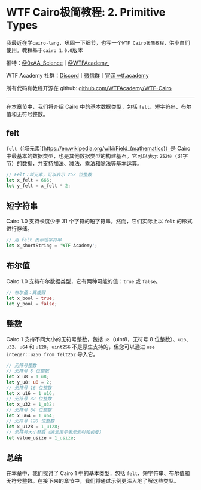 # WTF Cairo极简教程: 2. Primitive Types

我最近在学`cairo-lang`，巩固一下细节，也写一个`WTF Cairo极简教程`，供小白们使用。教程基于`cairo 1.0.0`版本

推特：[@0xAA_Science](https://twitter.com/0xAA_Science)｜[@WTFAcademy_](https://twitter.com/WTFAcademy_)

WTF Academy 社群：[Discord](https://discord.gg/5akcruXrsk)｜[微信群](https://docs.google.com/forms/d/e/1FAIpQLSe4KGT8Sh6sJ7hedQRuIYirOoZK_85miz3dw7vA1-YjodgJ-A/viewform?usp=sf_link)｜[官网 wtf.academy](https://wtf.academy)

所有代码和教程开源在 github: [github.com/WTFAcademy/WTF-Cairo](https://github.com/WTFAcademy/WTF-Cairo)

---

在本章节中，我们将介绍 Cairo 中的基本数据类型，包括 `felt`、短字符串、布尔值和无符号整数。

## felt

`felt`（[域元素](https://en.wikipedia.org/wiki/Field_(mathematics)）是 Cairo 中最基本的数据类型，也是其他数据类型的构建基石。它可以表示 `252位`（31字节）的数据，并支持加法、减法、乘法和除法等基本运算。

```rust
// Felt：域元素，可以表示 252 位整数
let x_felt = 666;
let y_felt = x_felt * 2;
```

## 短字符串

Cairo 1.0 支持长度少于 31 个字符的短字符串。然而，它们实际上以 `felt` 的形式进行存储。

```rust
// 用 felt 表示短字符串
let x_shortString = 'WTF Academy';
```

## 布尔值

Cairo 1.0 支持布尔数据类型，它有两种可能的值：`true` 或 `false`。

```rust
// 布尔值：真或假
let x_bool = true;
let y_bool = false;
```

## 整数

Cairo 1 支持不同大小的无符号整数，包括 `u8`（uint8，无符号 8 位整数）、`u16`、`u32`、`u64` 和 `u128`。`uint256` 不是原生支持的，但您可以通过 `use integer::u256_from_felt252` 导入它。

```rust
// 无符号整数
// 无符号 8 位整数
let x_u8 = 1_u8;
let y_u8: u8 = 2;
// 无符号 16 位整数
let x_u16 = 1_u16;
// 无符号 32 位整数
let x_u32 = 1_u32;
// 无符号 64 位整数
let x_u64 = 1_u64;
// 无符号 128 位整数
let x_u128 = 1_u128;
// 无符号大小整数（通常用于表示索引和长度）
let value_usize = 1_usize;
```

## 总结

在本章中，我们探讨了 Cairo 1 中的基本类型，包括 `felt`、短字符串、布尔值和无符号整数。在接下来的章节中，我们将通过示例更深入地了解这些类型。